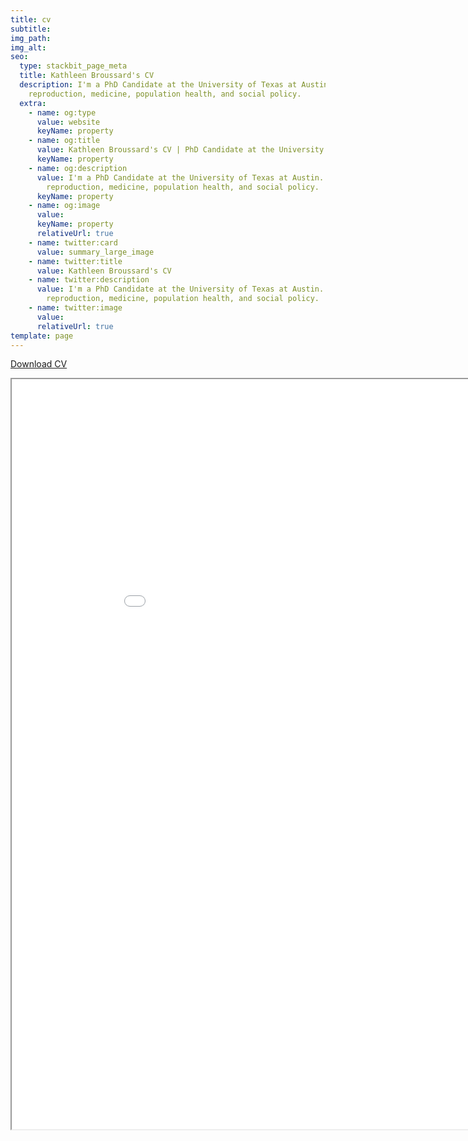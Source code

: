 ```yaml
---
title: cv
subtitle:
img_path:
img_alt:
seo:
  type: stackbit_page_meta
  title: Kathleen Broussard's CV
  description: I'm a PhD Candidate at the University of Texas at Austin. I study
    reproduction, medicine, population health, and social policy.
  extra:
    - name: og:type
      value: website
      keyName: property
    - name: og:title
      value: Kathleen Broussard's CV | PhD Candidate at the University of Texas at Austin
      keyName: property
    - name: og:description
      value: I'm a PhD Candidate at the University of Texas at Austin. I study
        reproduction, medicine, population health, and social policy.
      keyName: property
    - name: og:image
      value:
      keyName: property
      relativeUrl: true
    - name: twitter:card
      value: summary_large_image
    - name: twitter:title
      value: Kathleen Broussard's CV
    - name: twitter:description
      value: I'm a PhD Candidate at the University of Texas at Austin. I study
        reproduction, medicine, population health, and social policy.
    - name: twitter:image
      value:
      relativeUrl: true
template: page
---
```


[Download CV](https://kathleenbroussard.com/CV_broussard.pdf)

<iframe width="960" height="1200" src="/CV_Broussard.pdf"></iframe>
